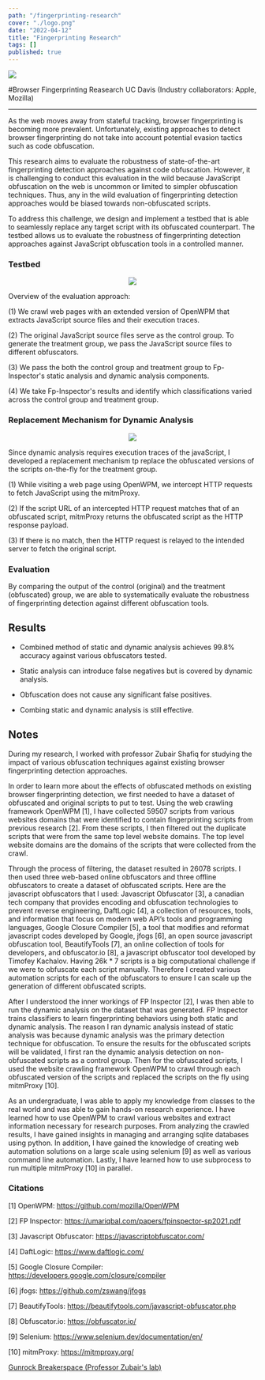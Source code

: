 ```yaml
---
path: "/fingerprinting-research"
cover: "./logo.png"
date: "2022-04-12"
title: "Fingerprinting Research"
tags: []
published: true
---
```


<img src="https://i.ibb.co/7GCPQHm/UC-Davis-Logo.png">


#Browser Fingerprinting Reasearch 
UC Davis (Industry collaborators: Apple, Mozilla)
<hr>

As the web moves away from stateful tracking, browser fingerprinting is becoming more prevalent. Unfortunately, existing approaches to detect browser fingerprinting do not take into account potential evasion tactics such as code obfuscation.

This research aims to evaluate the robustness of state-of-the-art fingerprinting detection approaches against code obfuscation. However, it is challenging to conduct this evaluation in the wild because JavaScript obfuscation on the web is uncommon or limited to simpler obfuscation techniques. Thus, any in the wild evaluation of fingerprinting detection approaches would be biased towards non-obfuscated scripts. 

To address this challenge, we design and implement a testbed that is able to seamlessly replace any target script with its obfuscated counterpart. The testbed allows us to evaluate the robustness of fingerprinting detection approaches against JavaScript obfuscation tools in a controlled manner. 


### Testbed

<p align="center">
<img src="https://i.ibb.co/sydV7N6/Streamline-drawio-1.png" >
</p>

Overview of the evaluation approach: 

(1) We crawl web pages with an extended version of OpenWPM that extracts JavaScript source files and their execution traces. 

(2) The original JavaScript source files serve as the control group. To generate the treatment group, we pass the JavaScript source files to different obfuscators. 

(3) We pass the both the control group and treatment group to Fp-Inspector's static analysis and dynamic analysis components. 

(4) We take Fp-Inspector's results and identify which classifications varied across the control group and treatment group.


### Replacement Mechanism for Dynamic Analysis


<p align="center">
<img src="https://i.ibb.co/VB9XY3R/Replacement-drawio-1.png" >
</p>

Since dynamic analysis requires execution traces of the javaScript, I developed a replacement mechanism tp replace the obfuscated versions of the scripts on-the-fly for the treatment group.

(1) While visiting a web page using OpenWPM, we intercept HTTP requests to fetch JavaScript using the mitmProxy. 

(2) If the script URL of an intercepted HTTP request matches that of an obfuscated script, mitmProxy returns the obfuscated script as the HTTP response payload.

(3) If there is no match, then the HTTP request is relayed to the intended server to fetch the original script.


### Evaluation 
By comparing the output of the control (original) and the treatment (obfuscated) group, we are able to systematically evaluate the robustness of fingerprinting detection against different obfuscation tools.

## Results
- Combined method of static and dynamic analysis achieves 99.8% accuracy against various obfuscators tested.

- Static analysis can introduce false negatives but is covered by dynamic analysis. 

- Obfuscation does not cause any significant false positives. 

- Combing static and dynamic analysis is still effective.


## Notes
During my research, I worked with professor Zubair Shafiq for studying the impact of various obfuscation techniques against existing browser fingerprinting detection approaches. 

In order to learn more about the effects of obfuscated methods on existing browser fingerprinting detection, we first needed to have a dataset of obfuscated and original scripts to put to test. Using the web crawling framework OpenWPM [1], I have collected 59507 scripts from various websites domains that were identified to contain fingerprinting scripts from previous research [2]. From these scripts, I then filtered out the duplicate scripts that were from the same top level website domains. The top level website domains are the domains of the scripts that were collected from the crawl.

Through the process of filtering, the dataset resulted in 26078 scripts. I then used three web-based online obfuscators and three offline obfuscators to create a dataset of obfuscated scripts. Here are the javascript obfuscators that I used: Javascript Obfuscator [3], a canadian tech company that provides encoding and obfuscation technologies to prevent reverse engineering, DaftLogic [4], a collection of resources, tools, and information that focus on modern web API’s tools and programming languages, Google Closure Compiler [5], a tool that modifies and reformat javascript codes developed by Google, jfogs [6], an open source javascript obfuscation tool, BeautifyTools [7], an online collection of tools for developers, and obfuscator.io [8], a javascript obfuscator tool developed by Timofey Kachalov. Having 26k * 7 scripts is a big computational challenge if we were to obfuscate each script manually. Therefore I created various automation scripts for each of the obfuscators to ensure I can scale up the generation of different obfuscated scripts.

After I understood the inner workings of FP Inspector [2], I was then able to run the dynamic analysis on the dataset that was generated. FP Inspector trains classifiers to learn fingerprinting behaviors using both static and dynamic analysis. The reason I ran dynamic analysis instead of static analysis was because dynamic analysis was the primary detection technique for obfuscation.
To ensure the results for the obfuscated scripts will be validated, I first ran the dynamic analysis detection on non-obfuscated scripts as a control group. Then for the obfuscated scripts, I used the website crawling framework OpenWPM to crawl through each obfuscated version of the scripts and replaced the scripts on the fly using mitmProxy [10].

As an undergraduate, I was able to apply my knowledge from classes to the real world and was able to gain hands-on research experience. I have learned how to use OpenWPM to crawl various websites and extract information necessary for  research purposes. From analyzing the crawled results, I have gained insights in managing and arranging sqlite databases using python. In addition, I have gained the knowledge of creating web automation solutions on a large scale using selenium [9] as well as various command line automation. Lastly, I have learned how to use subprocess to run multiple mitmProxy [10] in parallel. 



### Citations
[1] OpenWPM: https://github.com/mozilla/OpenWPM

[2] FP Inspector: https://umariqbal.com/papers/fpinspector-sp2021.pdf

[3] Javascript Obfuscator: https://javascriptobfuscator.com/

[4] DaftLogic: https://www.daftlogic.com/

[5] Google Closure Compiler: https://developers.google.com/closure/compiler

[6] jfogs: https://github.com/zswang/jfogs

[7] BeautifyTools: https://beautifytools.com/javascript-obfuscator.php

[8] Obfuscator.io: https://obfuscator.io/

[9] Selenium: https://www.selenium.dev/documentation/en/

[10] mitmProxy: https://mitmproxy.org/


<a href="https://web.cs.ucdavis.edu/~zubair/students.html"> Gunrock Breakerspace (Professor Zubair's lab) </a>
